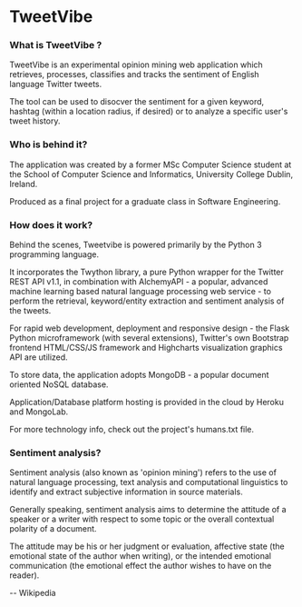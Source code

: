 # TweetVibe

### What is  TweetVibe ?

TweetVibe is an experimental opinion mining web application which retrieves, processes, classifies and tracks the sentiment of English language Twitter tweets.

The tool can be used to disocver the sentiment for a given keyword, hashtag (within a location radius, if desired) or to analyze a specific user's tweet history.

### Who is behind it?

The application was created by a former MSc Computer Science student at the School of Computer Science and Informatics, University College Dublin, Ireland.

Produced as a final project for a graduate class in Software Engineering.


### How does it work?

Behind the scenes, Tweetvibe is powered primarily by the Python 3 programming language.

It incorporates the Twython library, a pure Python wrapper for the Twitter REST API v1.1, in combination with AlchemyAPI - a popular, advanced machine learning based natural language processing web service - to perform the retrieval, keyword/entity extraction and sentiment analysis of the tweets.

For rapid web development, deployment and responsive design - the Flask Python microframework (with several extensions), Twitter's own Bootstrap frontend HTML/CSS/JS framework and Highcharts visualization graphics API are utilized.

To store data, the application adopts MongoDB - a popular document oriented NoSQL database.

Application/Database platform hosting is provided in the cloud by Heroku and MongoLab.

For more technology info, check out the project's humans.txt file.


### Sentiment analysis?

Sentiment analysis (also known as 'opinion mining') refers to the use of natural language processing, text analysis and computational linguistics to identify and extract subjective information in source materials.

Generally speaking, sentiment analysis aims to determine the attitude of a speaker or a writer with respect to some topic or the overall contextual polarity of a document.

The attitude may be his or her judgment or evaluation, affective state (the emotional state of the author when writing), or the intended emotional communication (the emotional effect the author wishes to have on the reader).

--  Wikipedia
